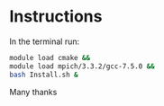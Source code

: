 # Instructions
In the terminal run:


```bash 
module load cmake &&
module load mpich/3.3.2/gcc-7.5.0 &&
bash Install.sh &
```

Many thanks